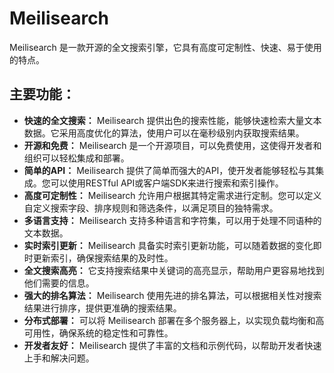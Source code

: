# Meilisearch

Meilisearch 是一款开源的全文搜索引擎，它具有高度可定制性、快速、易于使用的特点。

## 主要功能：

- **快速的全文搜索：** Meilisearch 提供出色的搜索性能，能够快速检索大量文本数据。它采用高度优化的算法，使用户可以在毫秒级别内获取搜索结果。
- **开源和免费：** Meilisearch 是一个开源项目，可以免费使用，这使得开发者和组织可以轻松集成和部署。
- **简单的API：** Meilisearch 提供了简单而强大的API，使开发者能够轻松与其集成。您可以使用RESTful API或客户端SDK来进行搜索和索引操作。
- **高度可定制性：** Meilisearch 允许用户根据其特定需求进行定制。您可以定义自定义搜索字段、排序规则和筛选条件，以满足项目的独特需求。
- **多语言支持：** Meilisearch 支持多种语言和字符集，可以用于处理不同语种的文本数据。
- **实时索引更新：** Meilisearch 具备实时索引更新功能，可以随着数据的变化即时更新索引，确保搜索结果的及时性。
- **全文搜索高亮：** 它支持搜索结果中关键词的高亮显示，帮助用户更容易地找到他们需要的信息。
- **强大的排名算法：** Meilisearch 使用先进的排名算法，可以根据相关性对搜索结果进行排序，提供更准确的搜索结果。
- **分布式部署：** 可以将 Meilisearch 部署在多个服务器上，以实现负载均衡和高可用性，确保系统的稳定性和可靠性。
- **开发者友好：** Meilisearch 提供了丰富的文档和示例代码，以帮助开发者快速上手和解决问题。
